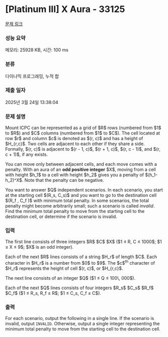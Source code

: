 # [Platinum III] X Aura - 33125 

[문제 링크](https://www.acmicpc.net/problem/33125) 

### 성능 요약

메모리: 25928 KB, 시간: 100 ms

### 분류

다이나믹 프로그래밍, 누적 합

### 제출 일자

2025년 3월 24일 13:38:04

### 문제 설명

<p>Mount ICPC can be represented as a grid of $R$ rows (numbered from $1$ to $R$) and $C$ columns (numbered from $1$ to $C$). The cell located at row $r$ and column $c$ is denoted as $(r, c)$ and has a height of $H_{r,c}$. Two cells are adjacent to each other if they share a side. Formally, $(r, c)$ is adjacent to $(r - 1, c)$, $(r + 1, c)$, $(r, c - 1)$, and $(r, c + 1)$, if any exists.</p>

<p>You can move only between adjacent cells, and each move comes with a penalty. With an aura of an <strong>odd positive integer</strong> $X$, moving from a cell with height $h_1$ to a cell with height $h_2$ gives you a penalty of $(h_1-h_2)^X$. Note that the penalty can be negative.</p>

<p>You want to answer $Q$ independent scenarios. In each scenario, you start at the starting cell $(R_s, C_s)$ and you want to go to the destination cell $(R_f , C_f )$ with minimum total penalty. In some scenarios, the total penalty might become arbitrarily small; such a scenario is called <em>invalid</em>. Find the minimum total penalty to move from the starting cell to the destination cell, or determine if the scenario is invalid.</p>

### 입력 

 <p>The first line consists of three integers $R$ $C$ $X$ ($1 ≤ R, C ≤ 1000$; $1 ≤ X ≤ 9$; $X$ is an odd integer).</p>

<p>Each of the next $R$ lines consists of a string $H_r$ of length $C$. Each character in $H_r$ is a number from $0$ to $9$. The $c$<sup>th</sup> character of $H_r$ represents the height of cell $(r, c)$, or $H_{r,c}$.</p>

<p>The next line consists of an integer $Q$ ($1 ≤ Q ≤ 100\, 000$).</p>

<p>Each of the next $Q$ lines consists of four integers $R_s$ $C_s$ $R_f$ $C_f$ ($1 ≤ R_s, R_f ≤ R$; $1 ≤ C_s, C_f ≤ C$).</p>

### 출력 

 <p>For each scenario, output the following in a single line. If the scenario is invalid, output <code>INVALID</code>. Otherwise, output a single integer representing the minimum total penalty to move from the starting cell to the destination cell.</p>

